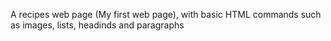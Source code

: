 A recipes web page (My first web page), with basic HTML commands such as images, lists, headinds and paragraphs